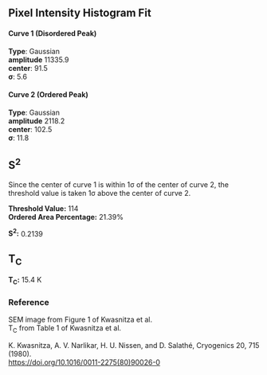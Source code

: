 ## Pixel Intensity Histogram Fit

#### Curve 1 (Disordered Peak)
**Type**: Gaussian\
**amplitude** 11335.9\
**center**: 91.5\
**σ**: 5.6

#### Curve 2 (Ordered Peak)
**Type**: Gaussian\
**amplitude** 2118.2\
**center**: 102.5\
**σ**: 11.8



## S<sup>2</sup>

Since the center of curve 1 is within 1σ of the center of curve 2,
the threshold value is taken 1σ above the center of curve 2.

**Threshold Value:** 114\
**Ordered Area Percentage:** 21.39%

**S<sup>2</sup>:** 0.2139

## T<sub>C</sub>
**T<sub>C</sub>:** 15.4 K


### Reference
SEM image from Figure 1 of Kwasnitza et al.\
T<sub>C</sub> from Table 1 of Kwasnitza et al.


K. Kwasnitza, A. V. Narlikar, H. U. Nissen, and D. Salathé, Cryogenics 20, 715 (1980).\
https://doi.org/10.1016/0011-2275(80)90026-0
